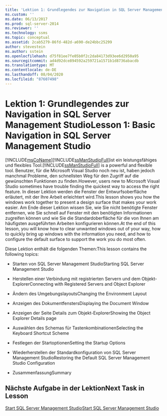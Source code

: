 ```yaml
---
title: 'Lektion 1: Grundlegendes zur Navigation in SQL Server Management Studio | Microsoft-Dokumentation'
ms.custom: ''
ms.date: 06/13/2017
ms.prod: sql-server-2014
ms.reviewer: ''
ms.technology: ssms
ms.topic: conceptual
ms.assetid: 2cab5279-86fd-482d-a690-de24bbc25299
author: stevestein
ms.author: sstein
ms.openlocfilehash: d75f81ee7fe05b0f2c2da84173d93ee6d2950a95
ms.sourcegitcommit: ad4d92dce894592a259721a1571b1d8736abacdb
ms.translationtype: MT
ms.contentlocale: de-DE
ms.lasthandoff: 08/04/2020
ms.locfileid: "87607498"
---
```

# <a name="lesson-1-basic-navigation-in-sql-server-management-studio"></a><span data-ttu-id="93576-102">Lektion 1: Grundlegendes zur Navigation in SQL Server Management Studio</span><span class="sxs-lookup"><span data-stu-id="93576-102">Lesson 1: Basic Navigation in SQL Server Management Studio</span></span>
  [!INCLUDE[msCoName](../../includes/msconame-md.md)]<span data-ttu-id="93576-103">[!INCLUDE[ssManStudioFull](../../includes/ssmanstudiofull-md.md)]ist ein leistungsfähiges und flexibles Tool.</span><span class="sxs-lookup"><span data-stu-id="93576-103">[!INCLUDE[ssManStudioFull](../../includes/ssmanstudiofull-md.md)] is a powerful and flexible tool.</span></span> <span data-ttu-id="93576-104">Benutzer, für die Microsoft Visual Studio noch neu ist, haben jedoch manchmal Probleme, den schnellsten Weg für den Zugriff auf die gewünschten Funktionen zu finden.</span><span class="sxs-lookup"><span data-stu-id="93576-104">However, users new to Microsoft Visual Studio sometimes have trouble finding the quickest way to access the right feature.</span></span> <span data-ttu-id="93576-105">In dieser Lektion werden die Fenster der Entwurfsoberfläche erläutert, mit der Ihre Arbeit erleichtert wird.</span><span class="sxs-lookup"><span data-stu-id="93576-105">This lesson shows you how the windows work together to present a design surface that makes your work easier.</span></span> <span data-ttu-id="93576-106">Am Ende dieser Lektion wissen Sie, wie Sie nicht benötigte Fenster entfernen, wie Sie schnell auf Fenster mit den benötigten Informationen zugreifen können und wie Sie die Standardoberfläche für die von Ihnen am häufigsten ausgeführten Arbeiten konfigurieren können.</span><span class="sxs-lookup"><span data-stu-id="93576-106">At the end of this lesson, you will know how to clear unwanted windows out of your way, how to quickly bring up windows with the information you need, and how to configure the default surface to support the work you do most often.</span></span>  
  
 <span data-ttu-id="93576-107">Diese Lektion enthält die folgenden Themen:</span><span class="sxs-lookup"><span data-stu-id="93576-107">This lesson contains the following topics:</span></span>  
  
-   <span data-ttu-id="93576-108">Starten von SQL Server Management Studio</span><span class="sxs-lookup"><span data-stu-id="93576-108">Starting SQL Server Management Studio</span></span>  
  
-   <span data-ttu-id="93576-109">Herstellen einer Verbindung mit registrierten Servern und dem Objekt-Explorer</span><span class="sxs-lookup"><span data-stu-id="93576-109">Connecting with Registered Servers and Object Explorer</span></span>  
  
-   <span data-ttu-id="93576-110">Ändern des Umgebungslayouts</span><span class="sxs-lookup"><span data-stu-id="93576-110">Changing the Environment Layout</span></span>  
  
-   <span data-ttu-id="93576-111">Anzeigen des Dokumentfensters</span><span class="sxs-lookup"><span data-stu-id="93576-111">Displaying the Document Window</span></span>  
  
-   <span data-ttu-id="93576-112">Anzeigen der Seite Details zum Objekt-Explorer</span><span class="sxs-lookup"><span data-stu-id="93576-112">Showing the Object Explorer Details page</span></span>  
  
-   <span data-ttu-id="93576-113">Auswählen des Schemas für Tastenkombinationen</span><span class="sxs-lookup"><span data-stu-id="93576-113">Selecting the Keyboard Shortcut Scheme</span></span>  
  
-   <span data-ttu-id="93576-114">Festlegen der Startoptionen</span><span class="sxs-lookup"><span data-stu-id="93576-114">Setting the Startup Options</span></span>  
  
-   <span data-ttu-id="93576-115">Wiederherstellen der Standardkonfiguration von SQL Server Management Studio</span><span class="sxs-lookup"><span data-stu-id="93576-115">Restoring the Default SQL Server Management Studio Configuration</span></span>  
  
-   <span data-ttu-id="93576-116">Zusammenfassung</span><span class="sxs-lookup"><span data-stu-id="93576-116">Summary</span></span>  
  
## <a name="next-task-in-lesson"></a><span data-ttu-id="93576-117">Nächste Aufgabe in der Lektion</span><span class="sxs-lookup"><span data-stu-id="93576-117">Next Task in Lesson</span></span>  
 [<span data-ttu-id="93576-118">Start SQL Server Management Studio</span><span class="sxs-lookup"><span data-stu-id="93576-118">Start SQL Server Management Studio</span></span>](../sql-server-management-studio-ssms.md)  
  
  
